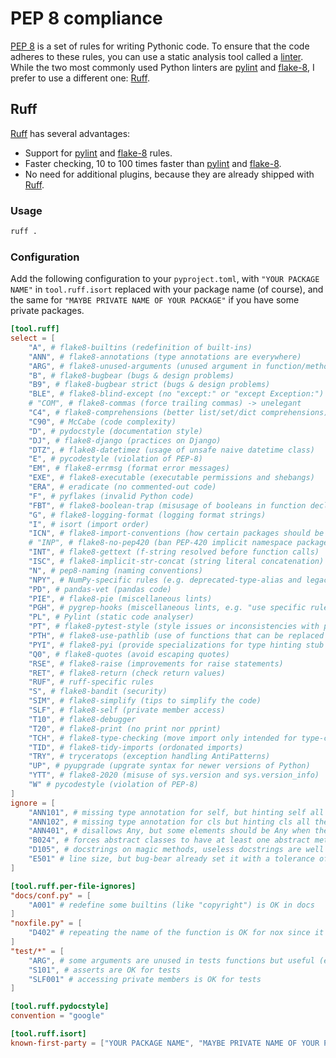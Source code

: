 # PEP 8 compliance

[PEP 8](https://pep8.org/) is a set of rules for writing Pythonic code. To ensure that the code adheres to these rules, you can use a static analysis tool called a [linter](https://en.wikipedia.org/wiki/Lint_(software)). While the two most commonly used Python linters are [pylint](https://pypi.org/project/pylint/) and [flake-8](https://flake8.pycqa.org/en/latest/), I prefer to use a different one: [Ruff](https://beta.ruff.rs/docs/).

## Ruff

[Ruff](https://beta.ruff.rs/docs/) has several advantages:

- Support for [pylint](https://pypi.org/project/pylint/) and [flake-8](https://flake8.pycqa.org/en/latest/) rules.
- Faster checking, 10 to 100 times faster than [pylint](https://pypi.org/project/pylint/) and [flake-8](https://flake8.pycqa.org/en/latest/).
- No need for additional plugins, because they are already shipped with [Ruff](https://beta.ruff.rs/docs/).

### Usage

```sh
ruff .
```

### Configuration

Add the following configuration to your `pyproject.toml`, with `"YOUR PACKAGE NAME"` in `tool.ruff.isort` replaced with your package name (of course), and the same for `"MAYBE PRIVATE NAME OF YOUR PACKAGE"` if you have some private packages.

```toml
[tool.ruff]
select = [
    "A", # flake8-builtins (redefinition of built-ins)
    "ANN", # flake8-annotations (type annotations are everywhere)
    "ARG", # flake8-unused-arguments (unused argument in function/method/class/lambda)
    "B", # flake8-bugbear (bugs & design problems)
    "B9", # flake8-bugbear strict (bugs & design problems)
    "BLE", # flake8-blind-except (no "except:" or "except Exception:")
    # "COM", # flake8-commas (force trailing commas) -> unelegant
    "C4", # flake8-comprehensions (better list/set/dict comprehensions)
    "C90", # McCabe (code complexity)
    "D", # pydocstyle (documentation style)
    "DJ", # flake8-django (practices on Django)
    "DTZ", # flake8-datetimez (usage of unsafe naive datetime class)
    "E", # pycodestyle (violation of PEP-8)
    "EM", # flake8-errmsg (format error messages)
    "EXE", # flake8-executable (executable permissions and shebangs)
    "ERA", # eradicate (no commented-out code)
    "F", # pyflakes (invalid Python code)
    "FBT", # flake8-boolean-trap (misusage of booleans in function declaration & calls)
    "G", # flake8-logging-format (logging format strings)
    "I", # isort (import order)
    "ICN", # flake8-import-conventions (how certain packages should be imported or aliased)
    # "INP", # flake8-no-pep420 (ban PEP-420 implicit namespace packages) -> long live implicit namespace packages!
    "INT", # flake8-gettext (f-string resolved before function calls)
    "ISC", # flake8-implicit-str-concat (string literal concatenation)
    "N", # pep8-naming (naming conventions)
    "NPY", # NumPy-specific rules (e.g. deprecated-type-alias and legacy-random)
    "PD", # pandas-vet (pandas code)
    "PIE", # flake8-pie (miscellaneous lints)
    "PGH", # pygrep-hooks (miscellaneous lints, e.g. "use specific rule codes when using noqa")
    "PL", # Pylint (static code analyser)
    "PT", # flake8-pytest-style (style issues or inconsistencies with pytest-based tests)
    "PTH", # flake8-use-pathlib (use of functions that can be replaced by pathlib module)
    "PYI", # flake8-pyi (provide specializations for type hinting stub files)
    "Q0", # flake8-quotes (avoid escaping quotes)
    "RSE", # flake8-raise (improvements for raise statements)
    "RET", # flake8-return (check return values)
    "RUF", # ruff-specific rules
    "S", # flake8-bandit (security)
    "SIM", # flake8-simplify (tips to simplify the code)
    "SLF", # flake8-self (private member access)
    "T10", # flake8-debugger
    "T20", # flake8-print (no print nor pprint)
    "TCH", # flake8-type-checking (move import only intended for type-checking in "if TYPE_CHECKING" blocs)
    "TID", # flake8-tidy-imports (ordonated imports)
    "TRY", # tryceratops (exception handling AntiPatterns)
    "UP", # pyupgrade (upgrate syntax for newer versions of Python)
    "YTT", # flake8-2020 (misuse of sys.version and sys.version_info)
    "W" # pycodestyle (violation of PEP-8)
]
ignore = [
    "ANN101", # missing type annotation for self, but hinting self all the time is useless
    "ANN102", # missing type annotation for cls but hinting cls all the time is useless
    "ANN401", # disallows Any, but some elements should be Any when they are external
    "B024", # forces abstract classes to have at least one abstract method, but sometimes a class is virtually abstract
    "D105", # docstrings on magic methods, useless docstrings are well known 
    "E501" # line size, but bug-bear already set it with a tolerance of 10% (B950)
]

[tool.ruff.per-file-ignores]
"docs/conf.py" = [
    "A001" # redefine some builtins (like "copyright") is OK in docs
]
"noxfile.py" = [
    "D402" # repeating the name of the function is OK for nox since it's to display it to the user
]
"test/*" = [
    "ARG", # some arguments are unused in tests functions but useful (e.g. mocks)
    "S101", # asserts are OK for tests
    "SLF001" # accessing private members is OK for tests
]

[tool.ruff.pydocstyle]
convention = "google"

[tool.ruff.isort]
known-first-party = ["YOUR PACKAGE NAME", "MAYBE PRIVATE NAME OF YOUR PACKAGE"]
```
